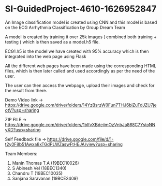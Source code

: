 # SI-GuidedProject-4610-1626952847
An Image classification model is created using CNN and this model is based on the ECG Arrhythmia Classification by Group Dream Team

A model is created by training it over 25k images ( combined both training + testing ) which is then saved as a model.h5 file. 

ECG1.h5 is the model we have created with 95% accuracy which is then integrated into the web page using Flask

All the different web pages have been made using the corresponding HTML files, which is then later called and used accordingly as per the need of the user.

The user can then access the webpage, upload their images and check for the result from there.

Demo Video link -> https://drive.google.com/drive/folders/14YzBsrzW0Fun7THJ6biZuTdJZU7jeotV?usp=sharing

ZIP FILE -> https://drive.google.com/drive/folders/1blfvXBdeiimOzVnbJa868C7YstoNNyXD?usp=sharing

Self Feedback file -> https://drive.google.com/file/d/1-t2y0F8b51Awxa8xTGdPLWZaswFtHEJA/view?usp=sharing

Team Members:
1)  Manin Thomas T.A (19BEC10026)
2) S Abinesh Vel (18BEC1340)
3) Chandru T (19BEC10035)
4) Sanjana Saravanan (19BCE2409)
